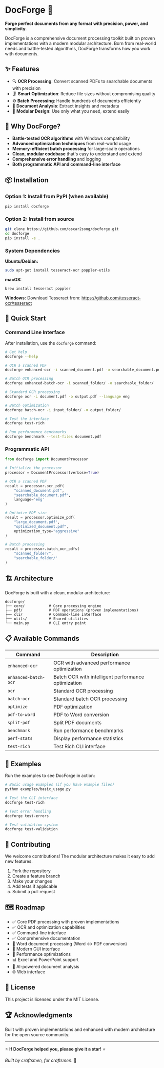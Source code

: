 # DocForge 🔨

**Forge perfect documents from any format with precision, power, and simplicity.**

DocForge is a comprehensive document processing toolkit built on proven implementations with a modern modular architecture. Born from real-world needs and battle-tested algorithms, DocForge transforms how you work with documents.

## ✨ Features

- 🔍 **OCR Processing**: Convert scanned PDFs to searchable documents with precision
- 🗜️ **Smart Optimization**: Reduce file sizes without compromising quality  
- ⚙️ **Batch Processing**: Handle hundreds of documents efficiently
- 🔧 **Document Analysis**: Extract insights and metadata
- 🎯 **Modular Design**: Use only what you need, extend easily

## 🚀 Why DocForge?

- **Battle-tested OCR algorithms** with Windows compatibility
- **Advanced optimization techniques** from real-world usage
- **Memory-efficient batch processing** for large-scale operations
- **Clean, modular codebase** that's easy to understand and extend
- **Comprehensive error handling** and logging
- **Both programmatic API and command-line interface**

## 📦 Installation

### Option 1: Install from PyPI (when available)
```bash
pip install docforge
```

### Option 2: Install from source
```bash
git clone https://github.com/oscar2song/docforge.git
cd docforge
pip install -e .
```

### System Dependencies

**Ubuntu/Debian:**
```bash
sudo apt-get install tesseract-ocr poppler-utils
```

**macOS:**
```bash
brew install tesseract poppler
```

**Windows:**
Download Tesseract from: https://github.com/tesseract-ocr/tesseract

## 🎯 Quick Start

### Command Line Interface

After installation, use the `docforge` command:

```bash
# Get help
docforge --help

# OCR a scanned PDF
docforge enhanced-ocr -i scanned_document.pdf -o searchable_document.pdf

# Batch OCR processing
docforge enhanced-batch-ocr -i scanned_folder/ -o searchable_folder/

# Standard OCR processing
docforge ocr -i document.pdf -o output.pdf --language eng

# Batch optimization
docforge batch-ocr -i input_folder/ -o output_folder/

# Test the interface
docforge test-rich

# Run performance benchmarks
docforge benchmark --test-files document.pdf
```

### Programmatic API

```python
from docforge import DocumentProcessor

# Initialize the processor
processor = DocumentProcessor(verbose=True)

# OCR a scanned PDF
result = processor.ocr_pdf(
    "scanned_document.pdf",
    "searchable_document.pdf", 
    language='eng'
)

# Optimize PDF size
result = processor.optimize_pdf(
    "large_document.pdf",
    "optimized_document.pdf",
    optimization_type="aggressive"
)

# Batch processing
result = processor.batch_ocr_pdfs(
    "scanned_folder/",
    "searchable_folder/"
)
```

## 🏗️ Architecture

DocForge is built with a clean, modular architecture:

```
docforge/
├── core/           # Core processing engine
├── pdf/            # PDF operations (proven implementations)  
├── cli/            # Command-line interface
├── utils/          # Shared utilities
└── main.py         # CLI entry point
```

## 📋 Available Commands

| Command | Description |
|---------|-------------|
| `enhanced-ocr` | OCR with advanced performance optimization |
| `enhanced-batch-ocr` | Batch OCR with intelligent performance optimization |
| `ocr` | Standard OCR processing |
| `batch-ocr` | Standard batch OCR processing |
| `optimize` | PDF optimization |
| `pdf-to-word` | PDF to Word conversion |
| `split-pdf` | Split PDF documents |
| `benchmark` | Run performance benchmarks |
| `perf-stats` | Display performance statistics |
| `test-rich` | Test Rich CLI interface |

## 🧪 Examples

Run the examples to see DocForge in action:

```bash
# Basic usage examples (if you have example files)
python examples/basic_usage.py

# Test the CLI interface
docforge test-rich

# Test error handling
docforge test-errors

# Test validation system  
docforge test-validation
```

## 🤝 Contributing

We welcome contributions! The modular architecture makes it easy to add new features.

1. Fork the repository
2. Create a feature branch
3. Make your changes
4. Add tests if applicable
5. Submit a pull request

## 🗺️ Roadmap

- ✅ Core PDF processing with proven implementations
- ✅ OCR and optimization capabilities  
- ✅ Command-line interface
- ✅ Comprehensive documentation
- 📄 Word document processing (Word ↔ PDF conversion)
- 🎨 Modern GUI interface
- 🚀 Performance optimizations
- 📊 Excel and PowerPoint support
- 🤖 AI-powered document analysis
- 🌐 Web interface

## 📄 License

This project is licensed under the MIT License.

## 🏆 Acknowledgments

Built with proven implementations and enhanced with modern architecture for the open source community.

---

⭐ **If DocForge helped you, please give it a star!** ⭐

*Built by craftsmen, for craftsmen.* 🔨
